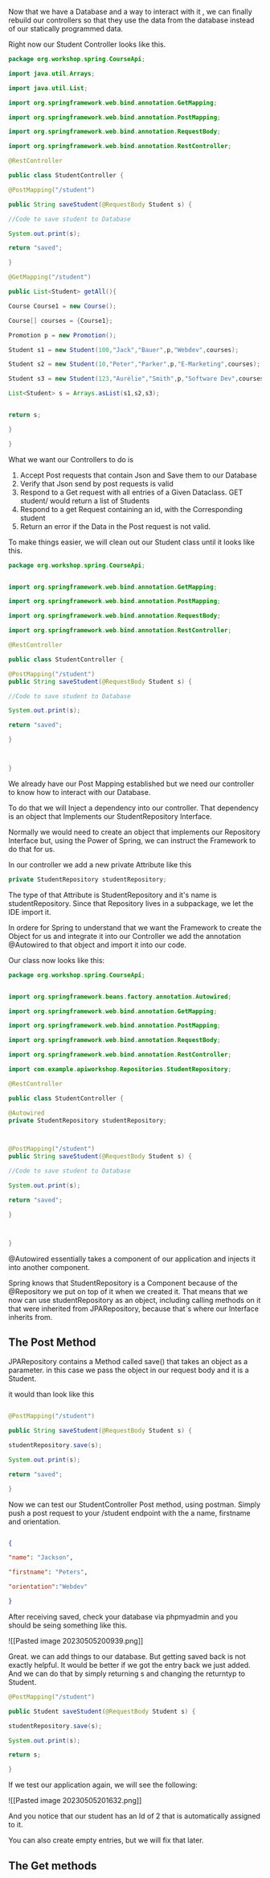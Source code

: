 
Now that we have a Database and a way to interact with it , we can finally rebuild our controllers so that they use the data from the database instead of our statically programmed data.


Right now our Student Controller looks like this.
``` java
package org.workshop.spring.CourseApi;

import java.util.Arrays;

import java.util.List;

import org.springframework.web.bind.annotation.GetMapping;

import org.springframework.web.bind.annotation.PostMapping;

import org.springframework.web.bind.annotation.RequestBody;

import org.springframework.web.bind.annotation.RestController;

@RestController

public class StudentController {

@PostMapping("/student")

public String saveStudent(@RequestBody Student s) {

//Code to save student to Database

System.out.print(s);

return "saved";

}

@GetMapping("/student")

public List<Student> getAll(){

Course Course1 = new Course();

Course[] courses = {Course1};

Promotion p = new Promotion();

Student s1 = new Student(100,"Jack","Bauer",p,"Webdev",courses);

Student s2 = new Student(10,"Peter","Parker",p,"E-Marketing",courses);

Student s3 = new Student(123,"Aurélie","Smith",p,"Software Dev",courses);

List<Student> s = Arrays.asList(s1,s2,s3);


return s;

}

}
```

What we want our Controllers to do is


1. Accept Post requests that contain Json and Save them to our Database
2. Verify that Json send by post requests is valid
3. Respond to a Get request with all entries of a Given Dataclass. GET student/ would return a list of Students
4. Respond to a get Request containing an id, with the Corresponding student
5. Return an error if the Data in the Post request is not valid.

To make things easier, we will clean out our Student class until it looks like this.

```Java
package org.workshop.spring.CourseApi;


import org.springframework.web.bind.annotation.GetMapping;

import org.springframework.web.bind.annotation.PostMapping;

import org.springframework.web.bind.annotation.RequestBody;

import org.springframework.web.bind.annotation.RestController;

@RestController

public class StudentController {

@PostMapping("/student")
public String saveStudent(@RequestBody Student s) {

//Code to save student to Database

System.out.print(s);

return "saved";

}



}
```

We already have our Post Mapping established but we need our controller to know how to interact with our Database.

To do that we will Inject a dependency into our controller.
That dependency is an object that Implements our StudentRepository Interface.

Normally we would need to create an object that implements our Repository Interface but, using the Power of Spring, we can instruct the Framework to do that for us.

In our controller we add a new private Attribute like this

```Java
private StudentRepository studentRepository;
```

The type of that Attribute is StudentRepository and it's name is studentRepository. Since that Repository lives in a subpackage, we let the IDE import it.

In ordere for Spring to understand that we want the Framework to create the Object for us and integrate it into our Controller we add the annotation @Autowired to that object and import it into our code.

Our class now looks like this:

```Java
package org.workshop.spring.CourseApi;


import org.springframework.beans.factory.annotation.Autowired;

import org.springframework.web.bind.annotation.GetMapping;

import org.springframework.web.bind.annotation.PostMapping;

import org.springframework.web.bind.annotation.RequestBody;

import org.springframework.web.bind.annotation.RestController;

import com.example.apiworkshop.Repositories.StudentRepository;

@RestController

public class StudentController {

@Autowired
private StudentRepository studentRepository;



@PostMapping("/student")
public String saveStudent(@RequestBody Student s) {

//Code to save student to Database

System.out.print(s);

return "saved";

}



}
```

@Autowired essentially takes a component of our application and injects it into another component. 

Spring knows that StudentRepository is a Component because of the @Repository we put on top of it when we created it. 
That means that we now can use studentRepository as an object, including calling methods on it that were inherited from JPARepository, because that`s where our Interface inherits from.

## The Post Method 

JPARepository contains a Method called save() that takes an object as a parameter. in this case we pass the object in our request body and it is a Student.

it would than look like this

```Java

@PostMapping("/student")

public String saveStudent(@RequestBody Student s) {

studentRepository.save(s);

System.out.print(s);

return "saved";

}
```

Now we can test our StudentController Post method, using postman. Simply push a post request to your /student endpoint with the a name, firstname and orientation. 

```JSON

{

"name": "Jackson",

"firstname": "Peters",

"orientation":"Webdev"

}
```

After receiving saved, check your database via phpmyadmin and you should be seing something like this.

![[Pasted image 20230505200939.png]]

Great. we can add things to our database.
But getting saved back is not exactly helpful. It would be better if we got the entry back we just added.
And we can do that by simply returning s and changing the returntyp to Student.

```Java
@PostMapping("/student")

public Student saveStudent(@RequestBody Student s) {

studentRepository.save(s);

System.out.print(s);

return s;

}
```

If we test our application again, we will see the following:

![[Pasted image 20230505201632.png]]

And you notice  that our student has an Id of 2 that is automatically assigned to it.

You can also create empty entries, but we will fix that later.

## The Get methods

